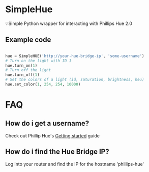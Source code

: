 # SimpleHue
💡Simple Python wrapper for interacting with Phillips Hue 2.0

## Example code
```python

hue = SimpleHUE('http://your-hue-bridge-ip', 'some-username')
# Turn on the light with ID 1 
hue.turn_on(1)
# Turn off the light
hue.turn_off(1)
# Set the colors of a light (id, saturation, brightness, heu)
hue.set_color(1, 254, 254, 10000)
```

# FAQ

## How do i get a username?
Check out Phillip Hue's [Getting started](http://www.developers.meethue.com/documentation/getting-started) guide 

## How do i find the Hue Bridge IP?
Log into your router and find the IP for the hostname 'phillips-hue'


